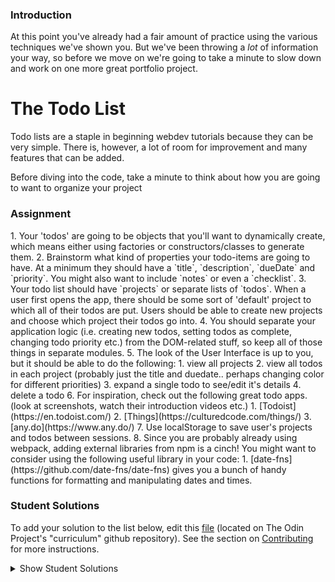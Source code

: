 ### Introduction
At this point you've already had a fair amount of practice using the various techniques we've shown you. But we've been throwing a _lot_ of information your way, so before we move on we're going to take a minute to slow down and work on one more great portfolio project.

# The Todo List

Todo lists are a staple in beginning webdev tutorials because they can be very simple.  There is, however, a lot of room for improvement and many features that can be added.  

Before diving into the code, take a minute to think about how you are going to want to organize your project

### Assignment

<div class="lesson-content__panel" markdown="1">
1. Your 'todos' are going to be objects that you'll want to dynamically create, which means either using factories or constructors/classes to generate them.
2. Brainstorm what kind of properties your todo-items are going to have. At a minimum they should have a `title`, `description`, `dueDate` and `priority`.  You might also want to include `notes`  or even a `checklist`.
3. Your todo list should have `projects` or separate lists of `todos`.  When a user first opens the app, there should be some sort of 'default' project to which all of their todos are put.  Users should be able to create new projects and choose which project their todos go into.
4. You should separate your application logic (i.e. creating new todos, setting todos as complete, changing todo priority etc.) from the DOM-related stuff, so keep all of those things in separate modules.
5. The look of the User Interface is up to you, but it should be able to do the following:
   1. view all projects
   2. view all todos in each project (probably just the title and duedate.. perhaps changing color for different priorities)
   3. expand a single todo to see/edit it's details
   4. delete a todo
6. For inspiration, check out the following great todo apps. (look at screenshots, watch their introduction videos etc.)
   1. [Todoist](https://en.todoist.com/)
   2. [Things](https://culturedcode.com/things/)
   3. [any.do](https://www.any.do/)
7. Use localStorage to save user's projects and todos between sessions.
8. Since you are probably already using webpack, adding external libraries from npm is a cinch!  You might want to consider using the following useful library in your code:
   1. [date-fns](https://github.com/date-fns/date-fns) gives you a bunch of handy functions for formatting and manipulating dates and times.
</div>

### Student Solutions
To add your solution to the list below, edit this [file](https://github.com/TheOdinProject/curriculum/blob/master/javascript/organizing-js/project.md) (located on The Odin Project's "curriculum" github repository). See the section on [Contributing](http://github.com/TheOdinProject/curriculum/blob/master/contributing.md) for more instructions.

<details markdown="block">
  <summary> Show Student Solutions </summary>

* Add your solution below this line!
* [Jonathan's Solution](https://github.com/jonfranche/todo-list) - [View in Browser](https://jonfranche.github.io/todo-list/dist/index.html)
* [Luky's solution](https://github.com/lcyne/todo-list/) - [View in Browser](https://lcyne.github.io/todo-list/)
* [Kevin Vuong's Solution](https://github.com/fffear/js-to-do-list) - [View in Browser](https://fffear.github.io/js-to-do-list/)
* [Braxton Lemmon's Solution](https://github.com/braxtonlemmon/todo-list) - [View in Browser](https://braxtonlemmon.github.io/todo-list/)
* [Zakariye Yusuf's Solution](https://github.com/ZYusuf10/timely) - [View in Browser](https://zyusuf10.github.io/timely/dist/index.html)
* [Alex's Solution](https://github.com/AlexDorrington/Todo-List) - [View in Browser](https://alexdorrington.github.io/Todo-List/)
* [Andrew M's Solution](https://github.com/a6macleod/js_todo) - [View in Browser](https://a6macleod.github.io/js_todo/)
* [bollinca's Solution](https://github.com/bollinca/to-do-list) - [View in Browser](https://bollinca.github.io/to-do-list/)
* [ejoflo's Solution](https://github.com/ejoflo/to_do_list) - [View in Browser](https://ejoflo.github.io/to_do_list/)
* [miang's solution](https://github.com/miang99/todolist) - [View in Browser](https://miang99.github.io/todolist/)
* [Igorashs's Solution](https://github.com/igorashs/todo-list) - [View in Browser](https://igorashs.github.io/todo-list/)
* [Jacavena's Solution](https://github.com/Jacavena/todo-list) - [View in Browser](https://jacavena.github.io/todo-list/)
* [Bojo's Solution](https://github.com/BojoZahariev/ToDo) - [View in Browser](https://bojozahariev.github.io/ToDo/)
* [Solodov Solution](https://github.com/solodov-dev/do) - [View in Browser](https://solodov-dev.github.io/do/)
* [Vedat's Solution](https://github.com/mvedataydin/todo-list) - [View in Browser](https://mvedataydin.github.io/todo-list/)
* [Joey Van Lierop's Solution](https://github.com/joeyvanlierop/todo-list) - [View in Browser](https://joeyvanlierop.github.io/todo-list/)
* [ELjoey's Solution](https://github.com/eljoey/Todo-List) - [View in Browser](https://eljoey.github.io/Todo-List/)
* [Djo1e's solution](https://github.com/Djo1e/Todo) - [View in browser](https://djo1e.github.io/Todo/)
* [Henry Kirya's Solution](https://github.com/harrika/todo-list) - [View in browser](https://harrika.github.io/todo-list/)
* [John Kripp's Solution](https://github.com/JohnKripp/Todo-App) - [View in browser](https://johnkripp.github.io/Todo-App/)
* [Simon Tharby's solution](https://github.com/jinjagit/todo) - [View in browser](https://to-do.simontharby.com/)
* [ARaut9's solution](https://github.com/ARaut9/to-do-list) - [View in Browser](https://araut9.github.io/to-do-list/)
* [Jason McKee's solution](https://github.com/jttmckee/odin-todo-list) - [View in Browser](https://jttmckee.github.io/odin-todo-list/)
* [Ricala's solution](https://github.com/Ricala/to-do-list) - [View in Browser](https://ricala.github.io/to-do-list/)
* [Hammad Ahmed's solution](https://github.com/shammadahmed/task-manager) - [Live preview](https://shammadahmed.github.io/task-manager)
* [Roman Alenskiy's solution](https://github.com/romalenskiy/todo) - [Live preview](https://romalenskiy.github.io/todo/)
* [Max Garber's solution](https://github.com/bubblebooy/Odin-Javascript/tree/master/todos) - [View in Browser](https://bubblebooy.github.io/Odin-Javascript/todos/dist/index.html)
* [VladL2c's solution](https://vladl2c.github.io/Project-Manager/) - [View in Browser](https://vladl2c.github.io/Project-Manager/)
* [Javier Machin's solution](https://github.com/Javier-Machin/js-to-do-list) - [View in Browser](https://javier-machin.github.io/js-to-do-list/)
* [Kyle and Paul's solution](https://github.com/jklemon17/todo-list) - [View in Browser](https://jklemon17.github.io/todo-list/)
* [nmac's solution](https://github.com/nmacawile/to-do-list) - [View](https://nmacawile.github.io/to-do-list/)
* [brxck's solution](https://github.com/brxck/odin-tasks) - [View in Browser](http://brockmcelroy.com/odin-tasks/)
* [theghall's solution](https://github.com/theghall/odin-todo) - [View in Browser](https://theghall.github.io/odin-todo/)
* [Andrew's Solution](https://github.com/andrewr224/to-dodo/) - [View in Browser](https://andrewr224.github.io/to-dodo/)
* [mindovermiles262's Solution](https://github.com/mindovermiles262/honeydew) - [View in Browser](https://mindovermiles262.github.io/honeydew/)
* [Pedro's solution](https://github.com/dracollin/todoList-project) - [View in Browser](https://codepen.io/dracollin/pen/eWrdyN)
* [Ezequiel Espinoza's Solution](https://github.com/ezeaspie/todo-app) - [View in Browser](https://ezeaspie.github.io/todo-app/)
* [Jmooree30's solution](https://github.com/jmooree30/JS-Todo-List) - [View in Browser](https://jmooree30.github.io/JS-Todo-List/)
* [Remy's solution](https://codepen.io/beumsk/pen/QvqyMM) - [View in browser](https://codepen.io/beumsk/full/QvqyMM)
* [Caner Sezgin's solution](https://github.com/CanerSezgin/TodoList/tree/master/Source%20Codes) - [View in Browser](https://canersezgin.github.io/TodoList/)
* [aznafro's solution](https://github.com/aznafro/todo) - [View in Browser](https://aznafro.github.io/todo/)
* [Areeba's solution](https://github.com/AREEBAISHTIAQ/Todolist) - [View in browser](https://areebaishtiaq.github.io/Todolist)
* [Taylor J's solution](https://github.com/taylorjohannsen/todolist) - [View in Browser](https://taylorjohannsen.github.io/todolist/)
* [Halkim44's solution](https://github.com/halkim44/todoListApp) - [View App Online](https://halkim44.github.io/todoListApp/)
* [Valentino Valenti's solution](https://github.com/1ba1/todo-list) - [View in browser](https://1ba1.github.io/todo-list/)
* [Francisco Carlos's solution](https://github.com/fcarlosdev/fcarlosdev.github.io/tree/master/todo-app) - [View in browser](https://fcarlosdev.github.io/todo-app/)
* [Ubaid Manzoor Wani](https://github.com/Ubaid-Manzoor) - [View in Browser](https://ubaid-manzoor.github.io/ToDo-List/)
* [JamCry's solution](https://github.com/jamcry/got2do) - [View in Browser](https://jamcry.github.io/got2do/)
* [Gene Mecija's solution](https://github.com/genemecija/To-Do-List) - [View in Browser](https://genemecija.github.io/To-Do-List/)
* [Martink-rsa's solution](https://github.com/martink-rsa/ToDoList) - [View in Browser](https://martink-rsa.github.io/ToDoList/)
* [dvbridges solution](https://github.com/dvbridges/masterplan) - [View in Browser](https://dvbridges.github.io/masterplan/)
* [Aron's solution](https://github.com/aronfischer/To-Do-List) - [View in Browser](https://aronfischer.github.io/To-Do-List/)
* [JoshAubrey's solution](https://github.com/JoshAubrey/todo-list) - [View in Browser](https://joshaubrey.github.io/todo-list/)
* [Brendaneus' Solution](https://theodinprojects.live/courses/javascript/projects/todo-list)
* [Emil Dimitrov's Solution](https://github.com/edmtrv/todo-js) - [View in Browser](https://edmtrv.github.io/todo-js/)
* [Kelvin Liang's Solution](https://github.com/kelvin8773/odin-todo-list) - [view in Browser](https://kelvin8773.github.io/odin-todo-list/)
* [AWash227's Solution](https://github.com/AWash227/todo) - [View in Browser](https://awash227.github.io/todo/dist/)
* [Supasus's Solution](https://github.com/supasus/js-todo-list) - [View in Browser](https://supasus.github.io/js-todo-list/)
* [AlexGioffDev's Solution](https://github.com/AlexGioffDev/TODO_JS) - [View in Browser](https://alexgioffdev.github.io/TODO_JS/)
* [kylazath's Solution](https://github.com/kylazath/todos) - [View in Browser](https://kylazath.github.io/todos/index.html)
* [mmboyce's Solution](https://github.com/mmboyce/to-do) - [View in Browser](https://mmboyce.github.io/to-do)
* [Hamohuh's Solution](https://github.com/hamohuh/todo) - [View in Browser](https://hamohuh.github.io/todo/)
* [Vorelli's Solution](https://github.com/Vorelli/Goal_Tracker) - [View in Browser](https://vorelli.github.io/Goal_Tracker/)
* [Y0ss-Please's Solution](https://github.com/Y0ss-Please/doitup) - [View in Browser](https://y0ss-please.github.io/doitup/public/index.html)
* [0xtaf's Solution](https://github.com/0xtaf/todo) - [View in Browser](https://0xtaf.github.io/todo/)
</details>
